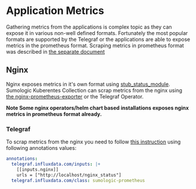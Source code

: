 # Application Metrics

Gathering metrics from the applications is complex topic as they can expose it in various
non-well defined formats. Fortunately the most popular formats are supported by the Telegraf
or the applications are able to expose metrics in the prometheus format.
Scraping metrics in prometheus format was described in
[the separate document](./additional_prometheus_configuration.md)

## Nginx

Nginx exposes metrics in it's own format using
[stub_status_module](http://nginx.org/en/docs/http/ngx_http_stub_status_module.html).
Sumologic Kuberentes Collection can scrap metrics from the nginx using
[the nginx-prometheus-exporter](https://github.com/nginxinc/nginx-prometheus-exporter) or the Telegraf Operator.

**Note Some nginx operators/helm chart based installations exposes nginx metrics in prometheus format already.**

### Telegraf

To scrap metrics from the nginx you need to follow [this instruction](./Telegraf.md) using following annotations values:

```yaml
annotations:
  telegraf.influxdata.com/inputs: |+
    [[inputs.nginx]]
    urls = ["http://localhost/nginx_status"]
  telegraf.influxdata.com/class: sumologic-prometheus
```
